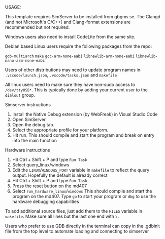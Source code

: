 USAGE:

This template requires SimServer to be installed from gbgmv.se.
The Clangd (and not Microsoft's C/C++) and Clang-format extensions are recommended but not required.

Windows users also need to install CodeLite from the same site.

Debian based Linux users require the following packages from the repo:

`gdb-multiarch` `make` `gcc-arm-none-eabi` `libnewlib-arm-none-eabi` `libnewlib-nano-arm-none-eabi`

Users of other distributions may need to update program names in `.vscode/launch.json`, `.vscode/tasks.json` and `makefile`

All linux users need to make sure they have non-sudo access to `/dev/ttyUSB*`. This is typically done by adding your current user to the `dialout` group.

Simserver instructions
1. Install the Native Debug extension (by WebFreak) in Visual Studio Code
2. Open SimServer
3. Open the debug tab.
4. Select the appropriate profile for your platform.
5. Hit run.
    This should compile and start the program and break on entry into the main function

Hardware instructions
1. Hit Ctrl + Shift + P and type `Run Task`
2. Select query_linux/windows
3. Edit the `LINUX`/`WINDOWS_PORT` variable in `makefile` to reflect the query output. Hopefully the default is already correct
4. Hit Ctrl + Shift + P and type `Run Task`
5. Press the reset button on the md407
6. Select `run_hardware_linux`/`windows`
    This should compile and start the program on the md407. Type `go` to start your program or `dbg` to use the hardware debugging capabilities


To add additional source files, just add them to the `FILES` variable in `makefile`. Make sure all lines but the last one end with `\`.

Users who prefer to use GDB directly in the terminal can copy in the .gdbinit file from the top level to automate loading and connecting to simserver

